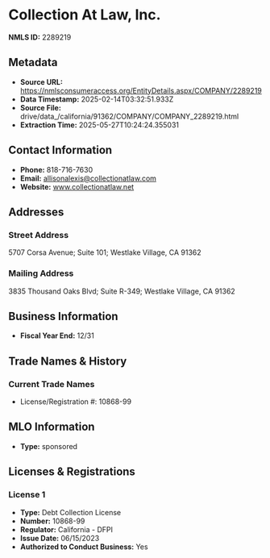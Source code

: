 # Collection At Law, Inc.

**NMLS ID:** 2289219

## Metadata
- **Source URL:** https://nmlsconsumeraccess.org/EntityDetails.aspx/COMPANY/2289219
- **Data Timestamp:** 2025-02-14T03:32:51.933Z
- **Source File:** drive/data_/california/91362/COMPANY/COMPANY_2289219.html
- **Extraction Time:** 2025-05-27T10:24:24.355031

## Contact Information
- **Phone:** 818-716-7630
- **Email:** allisonalexis@collectionatlaw.com
- **Website:** www.collectionatlaw.net

## Addresses
### Street Address
5707 Corsa Avenue; Suite 101; Westlake Village, CA 91362

### Mailing Address
3835 Thousand Oaks Blvd; Suite R-349; Westlake Village, CA 91362

## Business Information
- **Fiscal Year End:** 12/31

## Trade Names & History
### Current Trade Names
- License/Registration #: 10868-99

## MLO Information
- **Type:** sponsored

## Licenses & Registrations

### License 1
- **Type:** Debt Collection License
- **Number:** 10868-99
- **Regulator:** California - DFPI
- **Issue Date:** 06/15/2023
- **Authorized to Conduct Business:** Yes
